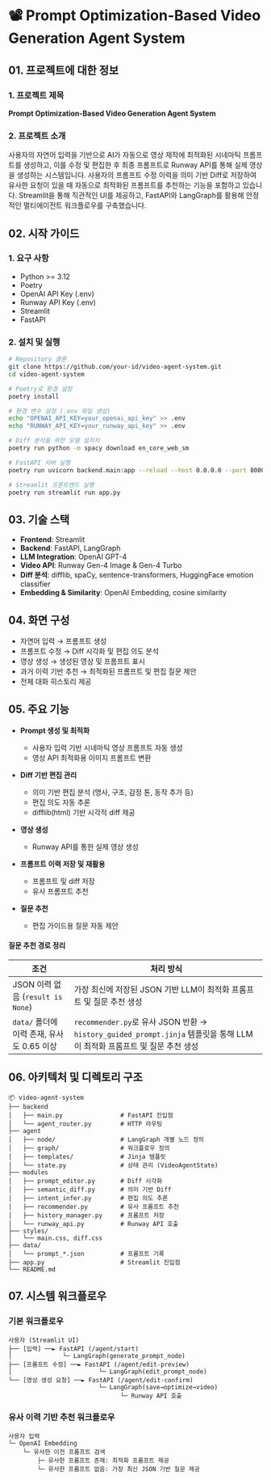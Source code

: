 
# 📽️ Prompt Optimization-Based Video Generation Agent System

## 01. 프로젝트에 대한 정보

### 1. 프로젝트 제목

**Prompt Optimization-Based Video Generation Agent System**

### 2. 프로젝트 소개

사용자의 자연어 입력을 기반으로 AI가 자동으로 영상 제작에 최적화된 시네마틱 프롬프트를 생성하고, 이를 수정 및 편집한 후 최종 프롬프트로 Runway API를 통해 실제 영상을 생성하는 시스템입니다. 사용자의 프롬프트 수정 이력을 의미 기반 Diff로 저장하여 유사한 요청이 있을 때 자동으로 최적화된 프롬프트를 추천하는 기능을 포함하고 있습니다. Streamlit을 통해 직관적인 UI를 제공하고, FastAPI와 LangGraph를 활용해 안정적인 멀티에이전트 워크플로우를 구축했습니다.

## 02. 시작 가이드

### 1. 요구 사항

- Python >= 3.12
- Poetry
- OpenAI API Key (.env)
- Runway API Key (.env)
- Streamlit
- FastAPI

### 2. 설치 및 실행

```bash
# Repository 클론
git clone https://github.com/your-id/video-agent-system.git
cd video-agent-system

# Poetry로 환경 설정
poetry install

# 환경 변수 설정 (.env 파일 생성)
echo "OPENAI_API_KEY=your_openai_api_key" >> .env
echo "RUNWAY_API_KEY=your_runway_api_key" >> .env

# Diff 분석을 위한 모델 설치치
poetry run python -m spacy download en_core_web_sm

# FastAPI 서버 실행
poetry run uvicorn backend.main:app --reload --host 0.0.0.0 --port 8000

# Streamlit 프론트엔드 실행
poetry run streamlit run app.py
```

## 03. 기술 스택

- **Frontend**: Streamlit
- **Backend**: FastAPI, LangGraph
- **LLM Integration**: OpenAI GPT-4
- **Video API**: Runway Gen-4 Image & Gen-4 Turbo
- **Diff 분석**: difflib, spaCy, sentence-transformers, HuggingFace emotion classifier
- **Embedding & Similarity**: OpenAI Embedding, cosine similarity

## 04. 화면 구성

- 자연어 입력 → 프롬프트 생성
- 프롬프트 수정 → Diff 시각화 및 편집 의도 분석
- 영상 생성 → 생성된 영상 및 프롬프트 표시
- 과거 이력 기반 추천 → 최적화된 프롬프트 및 편집 질문 제안
- 전체 대화 히스토리 제공

## 05. 주요 기능

- **Prompt 생성 및 최적화**
  - 사용자 입력 기반 시네마틱 영상 프롬프트 자동 생성
  - 영상 API 최적화용 이미지 프롬프트 변환

- **Diff 기반 편집 관리**
  - 의미 기반 편집 분석 (명사, 구조, 감정 톤, 동작 추가 등)
  - 편집 의도 자동 추론
  - difflib(html) 기반 시각적 diff 제공

- **영상 생성**
  - Runway API를 통한 실제 영상 생성

- **프롬프트 이력 저장 및 재활용**
  - 프롬프트 및 diff 저장
  - 유사 프롬프트 추천

- **질문 추천**
  - 편집 가이드용 질문 자동 제안

#### 질문 추천 경로 정리

| 조건                            | 처리 방식                                                                                         |
| ----------------------------- | --------------------------------------------------------------------------------------------- |
| JSON 이력 없음 (`result is None`) | 가장 최신에 저장된 JSON 기반 LLM이 최적화 프롬프트 및 질문 추천 생성                           |
| `data/` 폴더에 이력 존재, 유사도 0.65 이상 | `recommender.py`로 유사 JSON 반환 → `history_guided_prompt.jinja` 템플릿을 통해 LLM이 최적화 프롬프트 및 질문 추천 생성 |

## 06. 아키텍처 및 디렉토리 구조

```text
📦 video-agent-system
├── backend
│   ├── main.py                # FastAPI 진입점
│   └── agent_router.py        # HTTP 라우팅
├── agent
│   ├── node/                  # LangGraph 개별 노드 정의
│   ├── graph/                 # 워크플로우 정의
│   ├── templates/             # Jinja 템플릿
│   └── state.py               # 상태 관리 (VideoAgentState)
├── modules
│   ├── prompt_editor.py       # Diff 시각화
│   ├── semantic_diff.py       # 의미 기반 Diff
│   ├── intent_infer.py        # 편집 의도 추론
│   ├── recommender.py         # 유사 프롬프트 추천
│   ├── history_manager.py     # 프롬프트 저장
│   └── runway_api.py          # Runway API 호출
├── styles/
│   └── main.css, diff.css
├── data/
│   └── prompt_*.json          # 프롬프트 기록
├── app.py                     # Streamlit 진입점
└── README.md
```

## 07. 시스템 워크플로우

### 기본 워크플로우

```
사용자 (Streamlit UI)
├── [입력] ──► FastAPI (/agent/start)
│              └─ LangGraph(generate_prompt_node)
├── [프롬프트 수정] ──► FastAPI (/agent/edit-preview)
│                        └─ LangGraph(edit_prompt_node)
└── [영상 생성 요청] ──► FastAPI (/agent/edit-confirm)
                         └─ LangGraph(save→optimize→video)
                               └─ Runway API 호출
```

### 유사 이력 기반 추천 워크플로우

```
사용자 입력
└─ OpenAI Embedding
    └─ 유사한 이전 프롬프트 검색
        ├─ 유사한 프롬프트 존재: 최적화 프롬프트 제공
        └─ 유사한 프롬프트 없음: 가장 최신 JSON 기반 질문 제공
```
